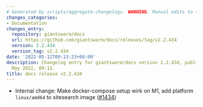 ```yaml
---
# Generated by scripts/aggregate-changelogs. WARNING: Manual edits to this files will be overwritten.
changes_categories:
- Documentation
changes_entry:
  repository: giantswarm/docs
  url: https://github.com/giantswarm/docs/releases/tag/v2.2.434
  version: 2.2.434
  version_tag: v2.2.434
date: '2022-05-12T09:13:23+00:00'
description: Changelog entry for giantswarm/docs version 2.2.434, published on 12
  May 2022, 09:13.
title: docs release v2.2.434
---
```


- Internal change: Make docker-compose setup wirk on M1, add platform `linux/amd64` to sitesearch image ([#1434](https://github.com/giantswarm/docs/pull/1434))

